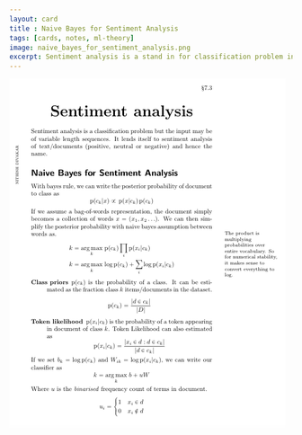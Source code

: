 ```yaml
---
layout: card
title : Naive Bayes for Sentiment Analysis
tags: [cards, notes, ml-theory]
image: naive_bayes_for_sentiment_analysis.png
excerpt: Sentiment analysis is a stand in for classification problem in text. But there is a catch. The input is a sequence with vairable length. Let see how we can build a simple classifier with naive bayes assumption. 
---
```


<img src="/images/naive_bayes_for_sentiment_analysis.png">